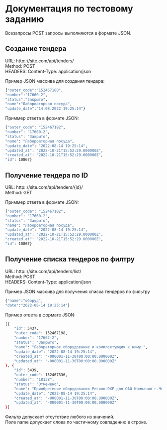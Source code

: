 # Документация по тестовому заданию
Всезапросы POST запросы выполняются в формате JSON.

## Создание тендера
URL: http:://site.com/api/tenders/ \
Method: POST \
HEADERS:
Content-Type: application/json

Пример JSON массива для создания тендера:
```bash
{"outer_code":"152467180",
"number":"17660-2",
"status":"Закрыто",
"name":"Лабороаторная посуда",
"update_date":"14.08.2022 19:25:14"}
```

Приммер ответа в формате JSON:
```bash
{"outer_code": "152467182",
"number": "17660-2",
"status": "Закрыто",
"name": "Лабороаторная посуда",
"update_date": "2022-08-14 19:25:14",
"updated_at": "2022-10-21T15:52:29.000000Z",
"created_at": "2022-10-21T15:52:29.000000Z",
"id": 10867}
```

## Получение тендера по ID
URL: http:://site.com/api/tenders/{id}/ \
Method: GET 

Приммер ответа в формате JSON:
```bash
{"outer_code": "152467182",
"number": "17660-2",
"status": "Закрыто",
"name": "Лабороаторная посуда",
"update_date": "2022-08-14 19:25:14",
"updated_at": "2022-10-21T15:52:29.000000Z",
"created_at": "2022-10-21T15:52:29.000000Z",
"id": 10867}
```

## Получение списка тендеров по филтру
URL: http:://site.com/api/tenders/list/ \
Method: POST \
HEADERS:
Content-Type: application/json

Пример JSON массива для получения списка тендеров по фильтру
```bash
{"name":"оборуд",
"date":"2022-08-14 19:25:14"}
```
Пример ответа в формате JSON:
```bash
[{
    "id": 5437,
    "outer_code": 152467198,
    "number": "17662-2",
    "status": "Закрыто",
    "name": "Лабораторное оборудование и комплектующик к ниму.",
    "update_date": "2022-08-14 19:25:14",
    "created_at": "-000001-11-30T00:00:00.000000Z",
    "updated_at": "-000001-11-30T00:00:00.000000Z"
}, {
    "id": 5439,
    "outer_code": 152467336,
    "number": "18138",
    "status": "Отменено",
    "name": "Приобретение оборудования Регион-DXE для ОАО Компания г.Череповец",
    "update_date": "2022-08-14 19:25:14",
    "created_at": "-000001-11-30T00:00:00.000000Z",
    "updated_at": "-000001-11-30T00:00:00.000000Z"
}]
```
Фильтр допускает отсутствие любого из значений. \
Поле name допускает слова по частичному совпадению в строке.

